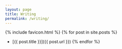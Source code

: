 ```yaml
---
layout: page
title: Writing
permalink: /writing/
---
```

{% include favicon.html %}
{% for post in site.posts %}
- [{{ post.title }}]({{ post.url }})
{% endfor %}